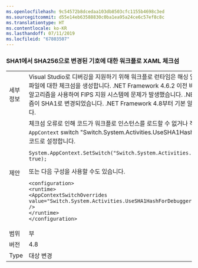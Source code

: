 ```yaml
---
ms.openlocfilehash: 9c54572b8dcedaa103db8503cfc1155b4698c3ed
ms.sourcegitcommit: d55e14eb63588830c0ba1ea95a24ce6c57ef8c8c
ms.translationtype: HT
ms.contentlocale: ko-KR
ms.lasthandoff: 07/11/2019
ms.locfileid: "67803507"
---
```

### <a name="workflow-xaml-checksums-for-symbols-changed-from-sha1-to-sha256"></a>SHA1에서 SHA256으로 변경된 기호에 대한 워크플로 XAML 체크섬

|   |   |
|---|---|
|세부 정보|Visual Studio로 디버깅을 지원하기 위해 워크플로 런타임은 해싱 알고리즘을 사용하여 워크플로 XAML 파일에 대한 체크섬을 생성합니다. .NET Framework 4.6.2 이전 버전에서 워크플로 체크섬 해시는 MD5 알고리즘을 사용하여 FIPS 지원 시스템에 문제가 발생했습니다. .NET Framework 4.7부터 기본 알고리즘이 SHA1로 변경되었습니다. .NET Framework 4.8부터 기본 알고리즘이 SHA256으로 변경되었습니다.|
|제안|체크섬 오류로 인해 코드가 워크플로 인스턴스를 로드할 수 없거나 적절한 기호를 찾을 수 없는 경우 <code>AppContext</code> switch &quot;Switch.System.Activities.UseSHA1HashForDebuggerSymbols&quot;를 true.In 코드로 설정합니다.<pre><code class="lang-csharp">System.AppContext.SetSwitch(&quot;Switch.System.Activities.UseSHA1HashForDebuggerSymbols&quot;, true);&#13;&#10;</code></pre>또는 다음 구성을 사용할 수도 있습니다.<pre><code class="lang-xml">&lt;configuration&gt;&#13;&#10;&lt;runtime&gt;&#13;&#10;&lt;AppContextSwitchOverrides value=&quot;Switch.System.Activities.UseSHA1HashForDebuggerSymbols=true&quot; /&gt;&#13;&#10;&lt;/runtime&gt;&#13;&#10;&lt;/configuration&gt;&#13;&#10;</code></pre>|
|범위|부|
|버전|4.8|
|Type|대상 변경|

